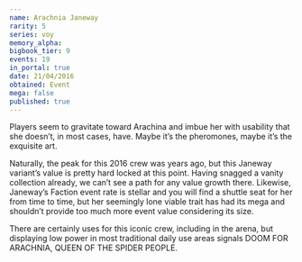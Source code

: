 ```yaml
---
name: Arachnia Janeway
rarity: 5
series: voy
memory_alpha:
bigbook_tier: 9
events: 19
in_portal: true
date: 21/04/2016
obtained: Event
mega: false
published: true
---
```


Players seem to gravitate toward Arachina and imbue her with usability that she doesn’t, in most cases, have. Maybe it’s the pheromones, maybe it’s the exquisite art.

Naturally, the peak for this 2016 crew was years ago, but this Janeway variant’s value is pretty hard locked at this point. Having snagged a vanity collection already, we can’t see a path for any value growth there. Likewise, Janeway’s Faction event rate is stellar and you will find a shuttle seat for her from time to time, but her seemingly lone viable trait has had its mega and shouldn’t provide too much more event value considering its size.

There are certainly uses for this iconic crew, including in the arena, but displaying low power in most traditional daily use areas signals DOOM FOR ARACHNIA, QUEEN OF THE SPIDER PEOPLE.
